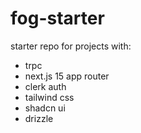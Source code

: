 
# fog-starter

starter repo for projects with:

- trpc
- next.js 15 app router
- clerk auth
- tailwind css
- shadcn ui
- drizzle
